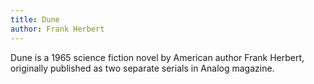 ```yaml
---
title: Dune
author: Frank Herbert
---
```


Dune is a 1965 science fiction novel by American author Frank Herbert, originally published as two separate serials in Analog magazine.
